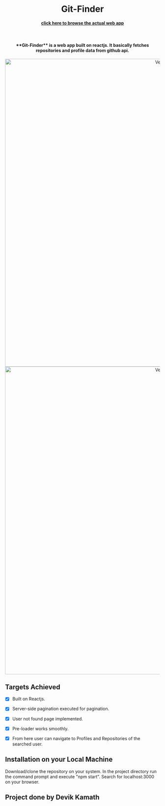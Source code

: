 
<h1 align="center">
<!-- ![Screenshot (1179)](https://user-images.githubusercontent.com/67371806/167638082-958e7bde-8db7-45c8-9710-8a4ce1c7793f.png) -->

<!-- ![Screenshot (1180)](https://user-images.githubusercontent.com/67371806/167638303-7ec522b9-4ddb-4e47-a9b7-b35ed08e9f7a.png) -->
<h1 align="center">Git-Finder</h1>
  <h4 align='center'><a href="https://gitfinder25.netlify.app/">click here to browse the actual web app</a></h4>
  <br>

</h1>

<h4 align="center">
**Git-Finder** is a web app built on reactjs. It basically fetches repositories and profile data from github api.
</h4>
 
 <p align="center">
 <img src="https://user-images.githubusercontent.com/67371806/167638082-958e7bde-8db7-45c8-9710-8a4ce1c7793f.png" align="center" alt="Verse" width="1000">
 <img src="https://user-images.githubusercontent.com/67371806/167638303-7ec522b9-4ddb-4e47-a9b7-b35ed08e9f7a.png" align="center" alt="Verse" width="1000">
  </p>

## Targets Achieved

- [x] Built on Reactjs.
- [x] Server-side pagination executed for pagination.
- [x] User not found page implemented.  
- [x] Pre-loader works smoothly.  
- [x] From here user can navigate to Profiles and Repositories of the searched user.  


## Installation on your Local Machine
Download/clone the repository on your system. In the project directory run the command prompt and execute "npm start". Search for localhost:3000 on your browser. 


## Project done by Devik Kamath

